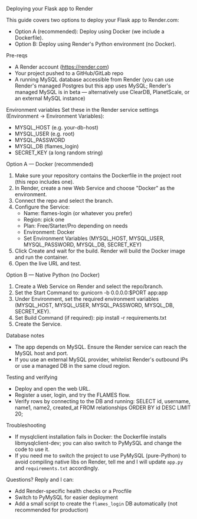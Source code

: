 Deploying your Flask app to Render

This guide covers two options to deploy your Flask app to Render.com:
- Option A (recommended): Deploy using Docker (we include a Dockerfile).
- Option B: Deploy using Render's Python environment (no Docker).

Pre-reqs
- A Render account (https://render.com)
- Your project pushed to a GitHub/GitLab repo
- A running MySQL database accessible from Render (you can use Render's managed Postgres but this app uses MySQL; Render's managed MySQL is in beta — alternatively use ClearDB, PlanetScale, or an external MySQL instance)

Environment variables
Set these in the Render service settings (Environment -> Environment Variables):
- MYSQL_HOST (e.g. your-db-host)
- MYSQL_USER (e.g. root)
- MYSQL_PASSWORD
- MYSQL_DB (flames_login)
- SECRET_KEY (a long random string)

Option A — Docker (recommended)
1. Make sure your repository contains the Dockerfile in the project root (this repo includes one).
2. In Render, create a new Web Service and choose "Docker" as the environment.
3. Connect the repo and select the branch.
4. Configure the Service:
   - Name: flames-login (or whatever you prefer)
   - Region: pick one
   - Plan: Free/Starter/Pro depending on needs
   - Environment: Docker
   - Set Environment Variables (MYSQL_HOST, MYSQL_USER, MYSQL_PASSWORD, MYSQL_DB, SECRET_KEY)
5. Click Create and wait for the build. Render will build the Docker image and run the container.
6. Open the live URL and test.

Option B — Native Python (no Docker)
1. Create a Web Service on Render and select the repo/branch.
2. Set the Start Command to:
   gunicorn -b 0.0.0.0:$PORT app:app
3. Under Environment, set the required environment variables (MYSQL_HOST, MYSQL_USER, MYSQL_PASSWORD, MYSQL_DB, SECRET_KEY).
4. Set Build Command (if required): pip install -r requirements.txt
5. Create the Service.

Database notes
- The app depends on MySQL. Ensure the Render service can reach the MySQL host and port.
- If you use an external MySQL provider, whitelist Render's outbound IPs or use a managed DB in the same cloud region.

Testing and verifying
- Deploy and open the web URL.
- Register a user, login, and try the FLAMES flow.
- Verify rows by connecting to the DB and running:
  SELECT id, username, name1, name2, created_at FROM relationships ORDER BY id DESC LIMIT 20;

Troubleshooting
- If mysqlclient installation fails in Docker: the Dockerfile installs libmysqlclient-dev; you can also switch to PyMySQL and change the code to use it.
- If you need me to switch the project to use PyMySQL (pure-Python) to avoid compiling native libs on Render, tell me and I will update `app.py` and `requirements.txt` accordingly.

Questions?
Reply and I can:
- Add Render-specific health checks or a Procfile
- Switch to PyMySQL for easier deployment
- Add a small script to create the `flames_login` DB automatically (not recommended for production)
